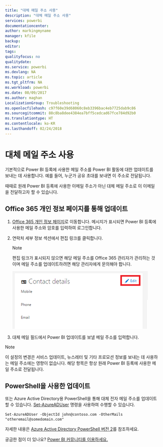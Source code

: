 ```yaml
---
title: "대체 메일 주소 사용"
description: "대체 메일 주소 사용"
services: powerbi
documentationcenter: 
author: markingmyname
manager: kfile
backup: 
editor: 
tags: 
qualityfocus: no
qualitydate: 
ms.service: powerbi
ms.devlang: NA
ms.topic: article
ms.tgt_pltfrm: NA
ms.workload: powerbi
ms.date: 08/09/2017
ms.author: maghan
LocalizationGroup: Troubleshooting
ms.openlocfilehash: c97f60e39d68060c8eb3396bac4eb7725dab9c86
ms.sourcegitcommit: 88c8ba8dee4384ea7bff5cedcad67fce784d92b0
ms.translationtype: HT
ms.contentlocale: ko-KR
ms.lasthandoff: 02/24/2018
---
```

# <a name="using-an-alternate-email-address"></a>대체 메일 주소 사용
기본적으로 Power BI 등록에 사용한 메일 주소를 Power BI 활동에 대한 업데이트를 보내는 데 사용합니다.  예를 들어, 누군가 공유 초대를 보내면 이 주소로 전달됩니다.

때때로 원래 Power BI 등록에 사용한 이메일 주소가 아닌 대체 메일 주소로 이 이메일을 전달하고자 할 수 있습니다.

## <a name="updating-through-office-365-personal-info-page"></a>Office 365 개인 정보 페이지를 통해 업데이트
1. [Office 365 개인 정보 페이지](https://portal.office.com/account/#personalinfo)로 이동합니다.  메시지가 표시되면 Power BI 등록에 사용한 메일 주소와 암호를 입력하여 로그인합니다.
2. 연락처 세부 정보 섹션에서 편집 링크를 클릭합니다.  
   
   > [!NOTE]
   > 편집 링크가 표시되지 않으면 해당 메일 주소를 Office 365 관리자가 관리하는 것이며 메일 주소를 업데이트하려면 해당 관리자에게 문의해야 합니다.
   > 
   > 
   
   ![](media/service-admin-alternate-email-address-for-power-bi/contact-details.png)
3. 대체 메일 필드에서 Power BI 업데이트를 보낼 메일 주소를 입력합니다.

> [!NOTE]
> 이 설정의 변경은 서비스 업데이트, 뉴스레터 및 기타 프로모션 정보를 보내는 데 사용하는 메일 주소에는 영향이 없습니다.  해당 항목은 항상 원래 Power BI 등록에 사용한 메일 주소로 전달됩니다.
> 
> 

## <a name="updating-with-powershell"></a>PowerShell을 사용한 업데이트
또는 Azure Active Directory용 PowerShell을 통해 대체 전자 메일 주소를 업데이트할 수 있습니다. [Set-AzureADUser](https://docs.microsoft.com/powershell/module/azuread/set-azureaduser) 명령을 사용하여 수행할 수 있습니다.

```
Set-AzureADUser -ObjectId john@contoso.com -OtherMails "otheremail@somedomain.com"
```

자세한 내용은 [Azure Active Directory PowerShell 버전 2](https://docs.microsoft.com/powershell/azure/active-directory/install-adv2)를 참조하세요.

궁금한 점이 더 있나요? [Power BI 커뮤니티를 이용하세요.](http://community.powerbi.com/)


